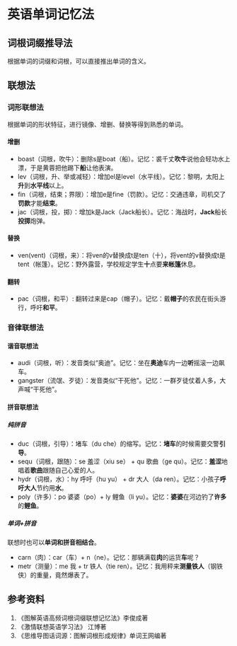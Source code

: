 # 英语单词记忆法

## 词根词缀推导法

根据单词的词缀和词根，可以直接推出单词的含义。

## 联想法

### 词形联想法

根据单词的形状特征，进行镜像、增删、替换等得到熟悉的单词。

#### 增删

- boast（词根，吹牛）：删除s是boat（船）。记忆：裘千丈**吹牛**说他会轻功水上漂，于是黄蓉把他踢下**船**让他表演。
- lev（词根，升、举或减轻）：增加el是level（水平线）。记忆：黎明，太阳上**升**到**水平线**以上。
- fin（词根，结束；界限）：增加e是fine（罚款）。记忆：交通违章，司机交了**罚款**才能**结束**。
- jac（词根，投，掷）：增加k是Jack（Jack船长）。记忆：海战时，**Jack**船长**投掷**炮弹。

#### 替换

- ven(vent)（词根，来）：将ven的v替换成t是ten（十），将vent的v替换成t是tent（帐篷）。记忆：野外露营，学校规定学生**十**点要**来帐篷**休息。

#### 翻转

- pac（词根，和平）: 翻转过来是cap（帽子）。记忆：戴**帽子**的农民在街头游行，呼吁**和平**。

### 音律联想法

#### 谐音联想法

- audi（词根，听）：发音类似“奥迪”。记忆：坐在**奥迪**车内一边**听**摇滚一边飙车。
- gangster（流氓、歹徒）：发音类似“干死他”。记忆：一群歹徒仗着人多，大声喊“干死他”。

#### 拼音联想法

##### 纯拼音

- duc（词根，引导）：堵车（du che）的缩写。记忆：**堵车**的时候需要交警**引导**。
- sequ（词根，跟随）：se 羞涩（xiu se） + qu 歌曲（ge qu）。记忆：**羞涩**地唱着**歌曲**跟随自己心爱的人。
- hydr（词根，水）：hy 呼吁（hu yu） + dr 大人（da ren）。记忆：小孩子**呼吁大人**节约用**水**。
- poly（许多）：po 婆婆（po）+ ly 鲤鱼（li yu）。记忆：**婆婆**在河边钓了**许多**的**鲤鱼**。

##### 单词+拼音

联想时也可以**单词和拼音相结合**。

- carn（肉）：car（车）+ n（ne）。记忆：那辆满载**肉**的运货**车**呢？
- metr（测量）：me 我 + tr 铁人（tie ren）。记忆：我用秤来**测量铁人**（钢铁侠）的重量，竟然爆表了。

## 参考资料

1. 《图解英语高频词根词缀联想记忆法》李俊成著
2. 《激情联想英语学习法》 江博著
3. 《思维导图话词源：图解词根形成规律》单词王网编著

